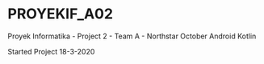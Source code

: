 # PROYEKIF_A02
Proyek Informatika - Project 2 - Team A - Northstar October Android Kotlin

Started Project 18-3-2020
